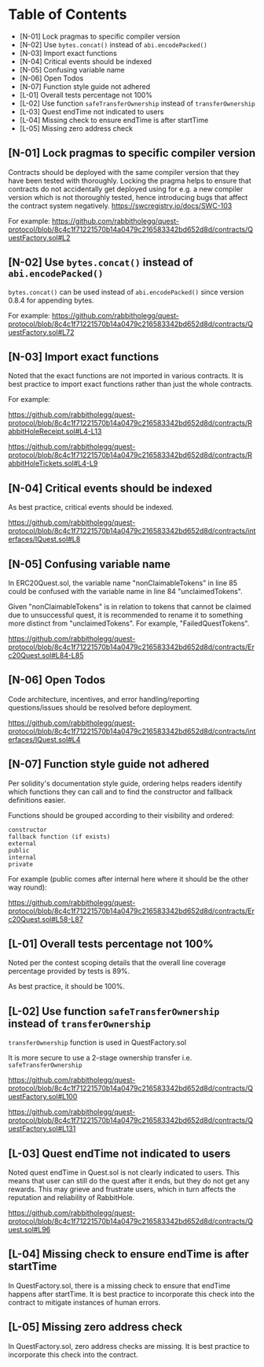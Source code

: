# Table of Contents

- [N-01] Lock pragmas to specific compiler version
- [N-02] Use `bytes.concat()` instead of `abi.encodePacked()`
- [N-03] Import exact functions
- [N-04] Critical events should be indexed 
- [N-05] Confusing variable name
- [N-06] Open Todos
- [N-07] Function style guide not adhered
- [L-01] Overall tests percentage not 100%
- [L-02] Use function `safeTransferOwnership` instead of `transferOwnership` 
- [L-03] Quest endTime not indicated to users
- [L-04] Missing check to ensure endTime is after startTime
- [L-05] Missing zero address check

## [N-01] Lock pragmas to specific compiler version

Contracts should be deployed with the same compiler version that they have been tested with thoroughly. Locking the pragma helps to ensure that contracts do not accidentally get deployed using for e.g. a new compiler version which is not thoroughly tested, hence introducing bugs that affect the contract system negatively. https://swcregistry.io/docs/SWC-103

For example:
https://github.com/rabbitholegg/quest-protocol/blob/8c4c1f71221570b14a0479c216583342bd652d8d/contracts/QuestFactory.sol#L2

## [N-02] Use `bytes.concat()` instead of `abi.encodePacked()`

`bytes.concat()` can be used instead of `abi.encodePacked()` since version 0.8.4 for appending bytes.

For example: 
https://github.com/rabbitholegg/quest-protocol/blob/8c4c1f71221570b14a0479c216583342bd652d8d/contracts/QuestFactory.sol#L72

## [N-03] Import exact functions

Noted that the exact functions are not imported in various contracts. It is best practice to import exact functions rather than just the whole contracts. 

For example: 

https://github.com/rabbitholegg/quest-protocol/blob/8c4c1f71221570b14a0479c216583342bd652d8d/contracts/RabbitHoleReceipt.sol#L4-L13

https://github.com/rabbitholegg/quest-protocol/blob/8c4c1f71221570b14a0479c216583342bd652d8d/contracts/RabbitHoleTickets.sol#L4-L9

## [N-04] Critical events should be indexed 

As best practice, critical events should be indexed. 

https://github.com/rabbitholegg/quest-protocol/blob/8c4c1f71221570b14a0479c216583342bd652d8d/contracts/interfaces/IQuest.sol#L8

## [N-05] Confusing variable name

In ERC20Quest.sol, the variable name "nonClaimableTokens" in line 85 could be confused with the variable name in line 84 "unclaimedTokens". 

Given "nonClaimableTokens" is in relation to tokens that cannot be claimed due to unsuccessful quest, it is recommended to rename it to something more distinct from "unclaimedTokens". For example, "FailedQuestTokens". 

https://github.com/rabbitholegg/quest-protocol/blob/8c4c1f71221570b14a0479c216583342bd652d8d/contracts/Erc20Quest.sol#L84-L85

## [N-06] Open Todos

Code architecture, incentives, and error handling/reporting questions/issues should be resolved before deployment.

https://github.com/rabbitholegg/quest-protocol/blob/8c4c1f71221570b14a0479c216583342bd652d8d/contracts/interfaces/IQuest.sol#L4

## [N-07] Function style guide not adhered

Per solidity's documentation style guide, ordering helps readers identify which functions they can call and to find the constructor and fallback definitions easier.

Functions should be grouped according to their visibility and ordered:

    constructor
    fallback function (if exists)
    external
    public
    internal
    private

For example (public comes after internal here where it should be the other way round): 

https://github.com/rabbitholegg/quest-protocol/blob/8c4c1f71221570b14a0479c216583342bd652d8d/contracts/Erc20Quest.sol#L58-L87


## [L-01] Overall tests percentage not 100%

Noted per the contest scoping details that the overall line coverage percentage provided by tests is 89%. 

As best practice, it should be 100%. 

## [L-02] Use function `safeTransferOwnership` instead of `transferOwnership` 

`transferOwnership` function is used in QuestFactory.sol

It is more secure to use a 2-stage ownership transfer i.e. `safeTransferOwnership`

https://github.com/rabbitholegg/quest-protocol/blob/8c4c1f71221570b14a0479c216583342bd652d8d/contracts/QuestFactory.sol#L100

https://github.com/rabbitholegg/quest-protocol/blob/8c4c1f71221570b14a0479c216583342bd652d8d/contracts/QuestFactory.sol#L131

## [L-03] Quest endTime not indicated to users

Noted quest endTime in Quest.sol is not clearly indicated to users. This means that user can still do the quest after it ends, but they do not get any rewards. This may grieve and frustrate users, which in turn affects the reputation and reliability of RabbitHole. 

https://github.com/rabbitholegg/quest-protocol/blob/8c4c1f71221570b14a0479c216583342bd652d8d/contracts/Quest.sol#L96

## [L-04] Missing check to ensure endTime is after startTime

In QuestFactory.sol, there is a missing check to ensure that endTime happens after startTime. It is best practice to incorporate this check into the contract to mitigate instances of human errors. 

## [L-05] Missing zero address check

In QuestFactory.sol, zero address checks are missing. It is best practice to incorporate this check into the contract.